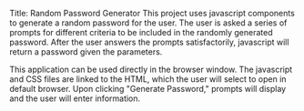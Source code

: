 Title: Random Password Generator
This project uses javascript components to generate a random password for the user. 
The user is asked a series of prompts for different criteria to be included in the randomly generated password. 
After the user answers the prompts satisfactorily, javascript will return a password given the parameters.

This application can be used directly in the browser window. The javascript and CSS files are linked to the HTML, 
which the user will select to open in default browser. Upon clicking "Generate Password," prompts will display 
and the user will enter information. 


